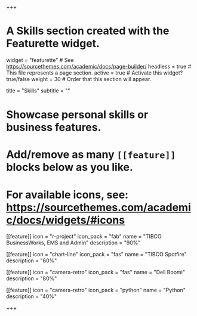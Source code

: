 +++
# A Skills section created with the Featurette widget.
widget = "featurette"  # See https://sourcethemes.com/academic/docs/page-builder/
headless = true  # This file represents a page section.
active = true  # Activate this widget? true/false
weight = 30  # Order that this section will appear.

title = "Skills"
subtitle = ""

# Showcase personal skills or business features.
# 
# Add/remove as many `[[feature]]` blocks below as you like.
# 
# For available icons, see: https://sourcethemes.com/academic/docs/widgets/#icons

[[feature]]
  icon = "r-project"
  icon_pack = "fab"
  name = "TIBCO BusinessWorks, EMS and Admin"
  description = "90%"

[[feature]]
  icon = "chart-line"
  icon_pack = "fas"
  name = "TIBCO Spotfire"
  description = "60%"  

[[feature]]
  icon = "camera-retro"
  icon_pack = "fas"
  name = "Dell Boomi"
  description = "80%"

[[feature]]
  icon = "camera-retro"
  icon_pack = "python"
  name = "Python"
  description = "40%"

+++
